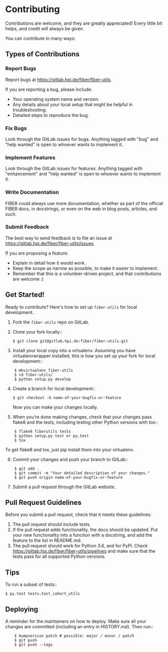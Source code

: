 # Contributing

Contributions are welcome, and they are greatly appreciated! Every little bit
helps, and credit will always be given.

You can contribute in many ways:

## Types of Contributions


### Report Bugs

Report bugs at https://gitlab.hpi.de/fiber/fiber-utils.

If you are reporting a bug, please include:

* Your operating system name and version.
* Any details about your local setup that might be helpful in troubleshooting.
* Detailed steps to reproduce the bug.

### Fix Bugs

Look through the GitLab issues for bugs. Anything tagged with "bug" and "help
wanted" is open to whoever wants to implement it.

### Implement Features

Look through the GitLab issues for features. Anything tagged with "enhancement"
and "help wanted" is open to whoever wants to implement it.

### Write Documentation

FIBER could always use more documentation, whether as part of the
official FIBER docs, in docstrings, or even on the web in blog posts,
articles, and such.

### Submit Feedback

The best way to send feedback is to file an issue at https://gitlab.hpi.de/fiber/fiber-utils/issues.

If you are proposing a feature:

* Explain in detail how it would work.
* Keep the scope as narrow as possible, to make it easier to implement.
* Remember that this is a volunteer-driven project, and that contributions
  are welcome :)

## Get Started!

Ready to contribute? Here's how to set up `fiber-utils` for local development.

1. Fork the `fiber-utils` repo on GitLab.
2. Clone your fork locally::

    `$ git clone git@gitlab.hpi.de:fiber/fiber-utils.git`

3. Install your local copy into a virtualenv. Assuming you have virtualenvwrapper installed, this is how you set up your fork for local development::
```
    $ mkvirtualenv fiber-utils
    $ cd fiber-utils/
    $ python setup.py develop
```
4. Create a branch for local development::

    `$ git checkout -b name-of-your-bugfix-or-feature`

   Now you can make your changes locally.

5. When you're done making changes, check that your changes pass flake8 and the
   tests, including testing other Python versions with tox::
```
    $ flake8 fiberutils tests
    $ python setup.py test or py.test
    $ tox
```
   To get flake8 and tox, just pip install them into your virtualenv.

6. Commit your changes and push your branch to GitLab::
```
    $ git add .
    $ git commit -m "Your detailed description of your changes."
    $ git push origin name-of-your-bugfix-or-feature
```
7. Submit a pull request through the GitLab website.

## Pull Request Guidelines

Before you submit a pull request, check that it meets these guidelines:

1. The pull request should include tests.
2. If the pull request adds functionality, the docs should be updated. Put
   your new functionality into a function with a docstring, and add the
   feature to the list in README.md.
3. The pull request should work for Python 3.6, and for PyPi. Check
   https://gitlab.hpi.de/fiber/fiber-utils/pipelines
   and make sure that the tests pass for all supported Python versions.

## Tips

To run a subset of tests::

`$ py.test tests.test_cohort_utils`


## Deploying

A reminder for the maintainers on how to deploy.
Make sure all your changes are committed (including an entry in HISTORY.md).
Then run::
```
    $ bumpversion patch # possible: major / minor / patch
    $ git push
    $ git push --tags
```
